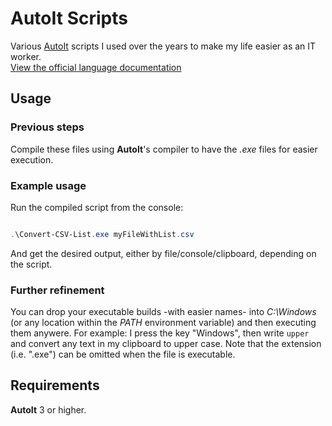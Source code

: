 # AutoIt Scripts

Various [AutoIt](https://www.autoitscript.com/site/) scripts I used over the years to make my life easier as an IT worker.  
[View the official language documentation](https://www.autoitscript.com/autoit3/docs/)

## Usage
### Previous steps
Compile these files using **AutoIt**'s compiler to have the *.exe* files for easier execution.
### Example usage
Run the compiled script from the console:
```powershell

.\Convert-CSV-List.exe myFileWithList.csv

```
And get the desired output, either by file/console/clipboard, depending on the script.
  ### Further refinement
  You can drop your executable builds -with easier names- into *C:\Windows* (or any location within the *PATH* environment variable) and then executing them anywere.
  For example: I press the key "Windows", then write `upper` and convert any text in my clipboard to upper case.
  Note that the extension (i.e. ".exe") can be omitted when the file is executable.

## Requirements

**AutoIt** 3 or higher.

